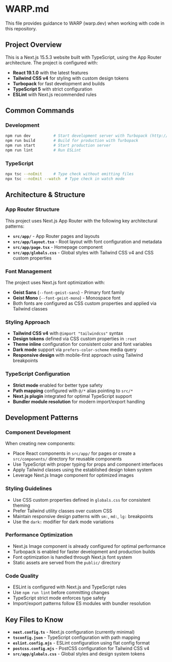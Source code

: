 # WARP.md

This file provides guidance to WARP (warp.dev) when working with code in this repository.

## Project Overview

This is a Next.js 15.5.3 website built with TypeScript, using the App Router architecture. The project is configured with:
- **React 19.1.0** with the latest features
- **Tailwind CSS v4** for styling with custom design tokens
- **Turbopack** for fast development and builds
- **TypeScript 5** with strict configuration
- **ESLint** with Next.js recommended rules

## Common Commands

### Development
```bash
npm run dev          # Start development server with Turbopack (http://localhost:3000)
npm run build        # Build for production with Turbopack
npm run start        # Start production server
npm run lint         # Run ESLint
```

### TypeScript
```bash
npx tsc --noEmit     # Type check without emitting files
npx tsc --noEmit --watch  # Type check in watch mode
```

## Architecture & Structure

### App Router Structure
This project uses Next.js App Router with the following key architectural patterns:

- **`src/app/`** - App Router pages and layouts
- **`src/app/layout.tsx`** - Root layout with font configuration and metadata
- **`src/app/page.tsx`** - Homepage component
- **`src/app/globals.css`** - Global styles with Tailwind CSS v4 and CSS custom properties

### Font Management
The project uses Next.js font optimization with:
- **Geist Sans** (`--font-geist-sans`) - Primary font family
- **Geist Mono** (`--font-geist-mono`) - Monospace font
- Both fonts are configured as CSS custom properties and applied via Tailwind classes

### Styling Approach
- **Tailwind CSS v4** with `@import "tailwindcss"` syntax
- **Design tokens** defined via CSS custom properties in `:root`
- **Theme inline** configuration for consistent color and font variables
- **Dark mode** support via `prefers-color-scheme` media query
- **Responsive design** with mobile-first approach using Tailwind breakpoints

### TypeScript Configuration
- **Strict mode** enabled for better type safety
- **Path mapping** configured with `@/*` alias pointing to `src/*`
- **Next.js plugin** integrated for optimal TypeScript support
- **Bundler module resolution** for modern import/export handling

## Development Patterns

### Component Development
When creating new components:
- Place React components in `src/app/` for pages or create a `src/components/` directory for reusable components
- Use TypeScript with proper typing for props and component interfaces
- Apply Tailwind classes using the established design token system
- Leverage Next.js Image component for optimized images

### Styling Guidelines
- Use CSS custom properties defined in `globals.css` for consistent theming
- Prefer Tailwind utility classes over custom CSS
- Maintain responsive design patterns with `sm:`, `md:`, `lg:` breakpoints
- Use the `dark:` modifier for dark mode variations

### Performance Optimization
- Next.js Image component is already configured for optimal performance
- Turbopack is enabled for faster development and production builds
- Font optimization is handled through Next.js font system
- Static assets are served from the `public/` directory

### Code Quality
- ESLint is configured with Next.js and TypeScript rules
- Use `npm run lint` before committing changes
- TypeScript strict mode enforces type safety
- Import/export patterns follow ES modules with bundler resolution

## Key Files to Know

- **`next.config.ts`** - Next.js configuration (currently minimal)
- **`tsconfig.json`** - TypeScript configuration with path mapping
- **`eslint.config.mjs`** - ESLint configuration using flat config format
- **`postcss.config.mjs`** - PostCSS configuration for Tailwind CSS v4
- **`src/app/globals.css`** - Global styles and design system tokens